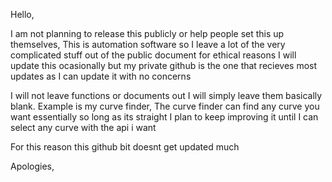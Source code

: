 Hello, 

I am not planning to release this publicly or help people set this up themselves, 
  This is automation software so I leave a lot of the very complicated stuff out of the public document for ethical reasons
I will update this ocasionally but my private github is the one that recieves most updates as I can update it with no concerns

I will not leave functions or documents out I will simply leave them basically blank.
  Example is my curve finder,
    The curve finder can find any curve you want essentially so long as its straight
      I plan to keep improving it until I can select any curve with the api i want

For this reason this github bit doesnt get updated much 

Apologies,

